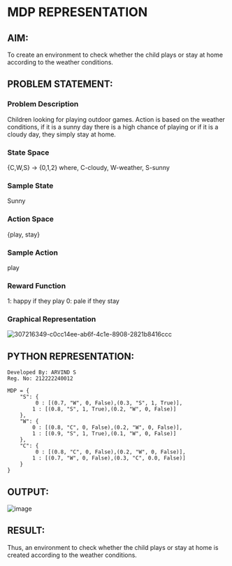 # MDP REPRESENTATION

## AIM:
To create an environment to check whether the child plays or stay at home according to the weather conditions.

## PROBLEM STATEMENT:

### Problem Description
Children looking for playing outdoor games. Action is based on the weather conditions, if it is a sunny day there is a high chance of playing or if it is a cloudy day, they simply stay at home.

### State Space
{C,W,S} -> {0,1,2}
where,
C-cloudy, W-weather, S-sunny

### Sample State
Sunny

### Action Space
{play, stay}

### Sample Action
play

### Reward Function
1: happy if they play
0: pale if they stay

### Graphical Representation

![307216349-c0cc14ee-ab6f-4c1e-8908-2821b8416ccc](https://github.com/user-attachments/assets/0372a1b7-57d7-4a27-9b27-4e6e0e75ec83)


## PYTHON REPRESENTATION:
```
Developed By: ARVIND S
Reg. No: 212222240012
```
```
MDP = {
    "S": {
         0 : [(0.7, "W", 0, False),(0.3, "S", 1, True)],
        1 : [(0.8, "S", 1, True),(0.2, "W", 0, False)]
    },
    "W": {
        0 : [(0.8, "C", 0, False),(0.2, "W", 0, False)],
        1 : [(0.9, "S", 1, True),(0.1, "W", 0, False)]
    },
    "C": {
         0 : [(0.8, "C", 0, False),(0.2, "W", 0, False)],
        1 : [(0.7, "W", 0, False),(0.3, "C", 0.0, False)]
    }
}
```

## OUTPUT:
![image](https://github.com/user-attachments/assets/3ffb3a06-1eb7-4340-8ef3-a30423f08969)

## RESULT:
Thus, an environment to check whether the child plays or stay at home is created according to the weather conditions.
